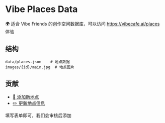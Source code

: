 # Vibe Places Data

🌍 适合 Vibe Friends 的创作空间数据库，可以访问 https://vibecafe.ai/places 体验

## 结构

```
data/places.json    # 地点数据
images/{id}/main.jpg  # 地点图片
```

## 贡献

- [📝 添加新地点](../../issues/new?template=new-place.yml)
- [✏️ 更新地点信息](../../issues/new?template=update-place.yml)

填写表单即可，我们会审核后添加
